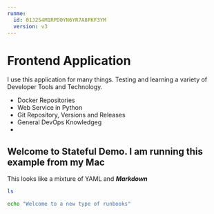 ```yaml
---
runme:
  id: 01J2S4M1RPD0YN6YR7A8FKF3YM
  version: v3
---
```


# Frontend Application

I use this application for many things.  Testing and learning a variety of Developer Tools and Technology.

- Docker Repositories
- Web Service in Python
- Git Repository, Versions and Releases
- General DevOps Knowledgeg
- 

## Welcome to Stateful Demo.  I am running this example from my Mac

This looks like a mixture of YAML and ***Markdown***

```sh {"id":"01J2S4ZY5MXDAAWN0N4MSB09G1"}
ls
```

```sh {"id":"01J2S6WZW7NCPBWGWQE4MZ8NVS"}
echo "Welcome to a new type of runbooks" 
```

